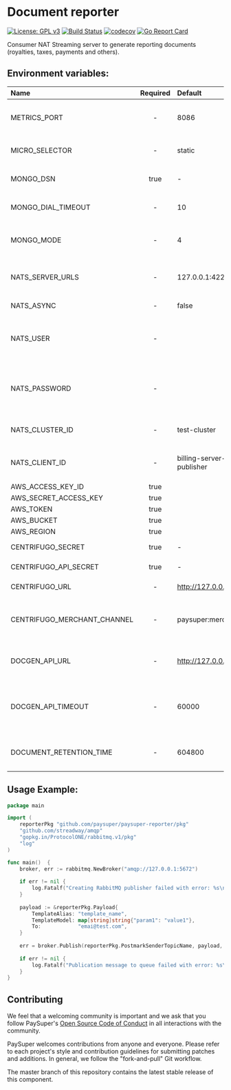 Document reporter
=====

[![License: GPL v3](https://img.shields.io/badge/License-GPLv3-brightgreen.svg)](https://www.gnu.org/licenses/gpl-3.0)
[![Build Status](https://travis-ci.org/paysuper/paysuper-reporter.svg?branch=master)](https://travis-ci.org/paysuper/paysuper-reporter) 
[![codecov](https://codecov.io/gh/paysuper/paysuper-reporter/branch/master/graph/badge.svg)](https://codecov.io/gh/paysuper/paysuper-reporter)
[![Go Report Card](https://goreportcard.com/badge/github.com/paysuper/paysuper-reporter)](https://goreportcard.com/report/github.com/paysuper/paysuper-reporter)

Consumer NAT Streaming server to generate reporting documents (royalties, taxes, payments and others).

## Environment variables:

| Name                            | Required | Default                                        | Description                                                                                                                             |
|:--------------------------------|:--------:|:-----------------------------------------------|:------------------------------------------------------------------------|
| METRICS_PORT                    | -        | 8086                                           | Http server port for health and metrics request                         |
| MICRO_SELECTOR                  | -        | static                                         | Type of selector for Micro service                                      |
| MONGO_DSN                       | true     | -                                              | MongoBD DSN connection string                                           |
| MONGO_DIAL_TIMEOUT              | -        | 10                                             | MongoBD dial timeout in seconds                                         |
| MONGO_MODE                      | -        | 4                                              | Consistency mode for the MongoDB session                                |
| NATS_SERVER_URLS                | -        | 127.0.0.1:4222                                 | The nats server URLs (separated by comma)                               |
| NATS_ASYNC                      | -        | false                                          | Publish asynchronously                                                  |
| NATS_USER                       | -        |                                                | User sets the username to be used when connecting to the server         |
| NATS_PASSWORD                   | -        |                                                | Password sets the password to be used when connecting to a server       |
| NATS_CLUSTER_ID                 | -        | test-cluster                                   | The NATS Streaming cluster ID                                           |
| NATS_CLIENT_ID                  | -        | billing-server-publisher                       | The NATS Streaming client ID to connect with                            |
| AWS_ACCESS_KEY_ID               | true     |                                                |                                                                         |
| AWS_SECRET_ACCESS_KEY           | true     |                                                |                                                                         |
| AWS_TOKEN                       | true     |                                                |                                                                         |
| AWS_BUCKET                      | true     |                                                |                                                                         |
| AWS_REGION                      | true     |                                                |                                                                         |
| CENTRIFUGO_SECRET               | true     | -                                              | Centrifugo secret key                                                   |
| CENTRIFUGO_API_SECRET           | true     | -                                              | Centrifugo API secret key                                               |
| CENTRIFUGO_URL                  | -        | http://127.0.0.1:8000                          | Centrifugo API gateway                                                  |
| CENTRIFUGO_MERCHANT_CHANNEL     | -        | paysuper:merchant#%s                           | Centrifugo channel name to send notifications to merchant               |
| DOCGEN_API_URL                  | -        | http://127.0.0.1:5488                          | URL of document generation service                                      |
| DOCGEN_API_TIMEOUT              | -        | 60000                                          | Timeout for waiting for a response from the document generation service |
| DOCUMENT_RETENTION_TIME         | -        | 604800                                         | Time to live the document in the S3 and DB storage                      |

## Usage Example:

```go
package main

import (
    reporterPkg "github.com/paysuper/paysuper-reporter/pkg"
    "github.com/streadway/amqp"
    "gopkg.in/ProtocolONE/rabbitmq.v1/pkg"
    "log"
)

func main()  {
    broker, err := rabbitmq.NewBroker("amqp://127.0.0.1:5672")
    
    if err != nil {
        log.Fatalf("Creating RabbitMQ publisher failed with error: %s\n", err)
    }
    
    payload := &reporterPkg.Payload{
        TemplateAlias: "template_name",
        TemplateModel: map[string]string{"param1": "value1"},
        To:            "emai@test.com",
    }
    
    err = broker.Publish(reporterPkg.PostmarkSenderTopicName, payload, amqp.Table{})
    
    if err != nil {
        log.Fatalf("Publication message to queue failed with error: %s\n", err)
    }
}
```

## Contributing
We feel that a welcoming community is important and we ask that you follow PaySuper's [Open Source Code of Conduct](https://github.com/paysuper/code-of-conduct/blob/master/README.md) in all interactions with the community.

PaySuper welcomes contributions from anyone and everyone. Please refer to each project's style and contribution guidelines for submitting patches and additions. In general, we follow the "fork-and-pull" Git workflow.

The master branch of this repository contains the latest stable release of this component.